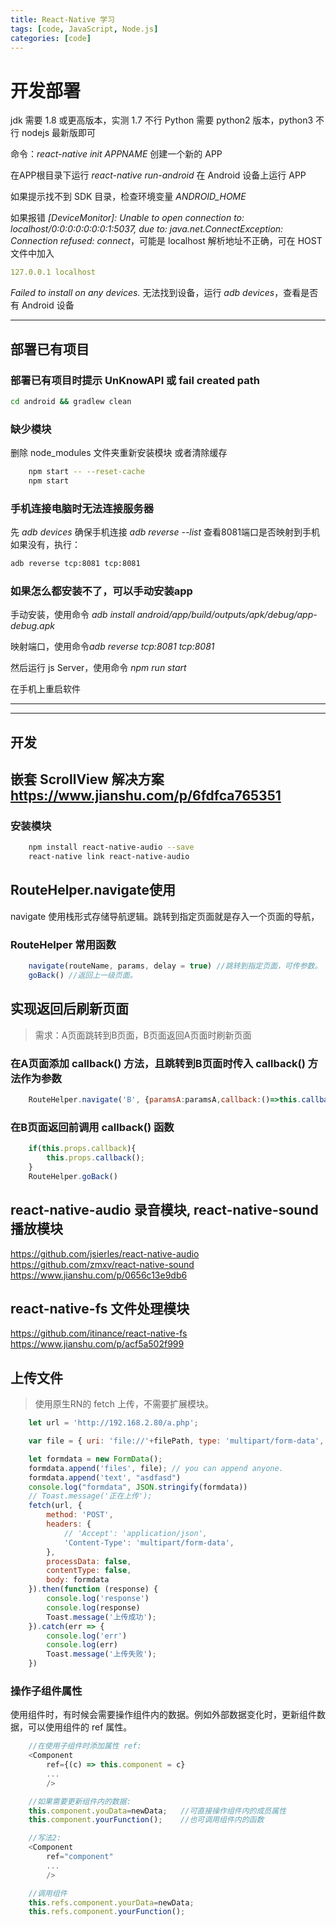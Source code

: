 ```yaml
---
title: React-Native 学习
tags: [code, JavaScript, Node.js]
categories: [code]
---
```


# 开发部署

jdk 需要 1.8 或更高版本，实测 1.7 不行
Python 需要 python2 版本，python3 不行
nodejs 最新版即可

命令：*react-native init APPNAME*  创建一个新的 APP

在APP根目录下运行 *react-native run-android* 在 Android 设备上运行 APP

如果提示找不到 SDK 目录，检查环境变量 *ANDROID_HOME*

如果报错 *[DeviceMonitor]: Unable to open connection to: localhost/0:0:0:0:0:0:0:1:5037, due to: java.net.ConnectException: Connection refused: connect*，可能是 localhost 解析地址不正确，可在 HOST 文件中加入

```yaml
127.0.0.1 localhost
```

*Failed to install on any devices.*
无法找到设备，运行 *adb devices*，查看是否有 Android 设备

**********

## 部署已有项目

### 部署已有项目时提示 UnKnowAPI 或 fail created path

```bash
cd android && gradlew clean
```

### 缺少模块

删除 node_modules 文件夹重新安装模块
或者清除缓存

```bash
    npm start -- --reset-cache
    npm start
```

### 手机连接电脑时无法连接服务器

先 *adb devices* 确保手机连接
*adb reverse --list*  查看8081端口是否映射到手机
如果没有，执行：

```bash
adb reverse tcp:8081 tcp:8081
```

### 如果怎么都安装不了，可以手动安装app

手动安装，使用命令 *adb install android/app/build/outputs/apk/debug/app-debug.apk*

映射端口，使用命令*adb reverse tcp:8081 tcp:8081*

然后运行 js Server，使用命令 *npm run start*

在手机上重启软件

**********
**********

## 开发

## 嵌套 ScrollView 解决方案 <https://www.jianshu.com/p/6fdfca765351>

### 安装模块

```bash
    npm install react-native-audio --save
    react-native link react-native-audio
```

## RouteHelper.navigate使用

navigate 使用栈形式存储导航逻辑。跳转到指定页面就是存入一个页面的导航，

### RouteHelper 常用函数

```js
    navigate(routeName, params, delay = true) //跳转到指定页面，可传参数。
    goBack() //返回上一级页面。
```

## 实现返回后刷新页面

>需求：A页面跳转到B页面，B页面返回A页面时刷新页面

### 在A页面添加 callback() 方法，且跳转到B页面时传入 callback() 方法作为参数

```js
    RouteHelper.navigate('B', {paramsA:paramsA,callback:()=>this.callback()})
```

### 在B页面返回前调用 callback() 函数

```javascript
    if(this.props.callback){
        this.props.callback();
    }
    RouteHelper.goBack()
```

## react-native-audio 录音模块, react-native-sound 播放模块

<https://github.com/jsierles/react-native-audio>
<https://github.com/zmxv/react-native-sound>
<https://www.jianshu.com/p/0656c13e9db6>

## react-native-fs 文件处理模块

<https://github.com/itinance/react-native-fs>
<https://www.jianshu.com/p/acf5a502f999>

## 上传文件

>使用原生RN的 fetch 上传，不需要扩展模块。

```javascript
    let url = 'http://192.168.2.80/a.php';

    var file = { uri: 'file://'+filePath, type: 'multipart/form-data', name: '1.aac' }//上传时会自动找到uri对应的文件

    let formdata = new FormData();
    formdata.append('files', file); // you can append anyone.
    formdata.append('text', "asdfasd")
    console.log("formdata", JSON.stringify(formdata))
    // Toast.message('正在上传');
    fetch(url, {
        method: 'POST',
        headers: {
            // 'Accept': 'application/json',
            'Content-Type': 'multipart/form-data',
        },
        processData: false,
        contentType: false,
        body: formdata
    }).then(function (response) {
        console.log('response')
        console.log(response)
        Toast.message('上传成功');
    }).catch(err => {
        console.log('err')
        console.log(err)
        Toast.message('上传失败');
    })
```

### 操作子组件属性

使用组件时，有时候会需要操作组件内的数据。例如外部数据变化时，更新组件数据，可以使用组件的 ref 属性。

```js
    //在使用子组件时添加属性 ref:
    <Component
        ref={(c) => this.component = c}
        ...
        />

    //如果需要更新组件内的数据:
    this.component.youData=newData;   //可直接操作组件内的成员属性
    this.component.yourFunction();    //也可调用组件内的函数

    //写法2:
    <Component
        ref="component"
        ...
        />

    //调用组件
    this.refs.component.yourData=newData;
    this.refs.component.yourFunction();
```
